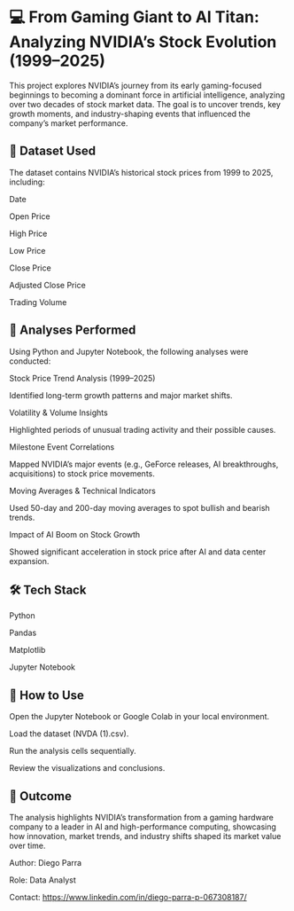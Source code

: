 
# 💻 From Gaming Giant to AI Titan: Analyzing NVIDIA’s Stock Evolution (1999–2025)

This project explores NVIDIA’s journey from its early gaming-focused beginnings to becoming a dominant force in artificial intelligence, analyzing over two decades of stock market data. The goal is to uncover trends, key growth moments, and industry-shaping events that influenced the company’s market performance.

## 📁 Dataset Used

The dataset contains NVIDIA’s historical stock prices from 1999 to 2025, including:

Date

Open Price

High Price

Low Price

Close Price

Adjusted Close Price

Trading Volume

## 🧠 Analyses Performed

Using Python and Jupyter Notebook, the following analyses were conducted:

Stock Price Trend Analysis (1999–2025)

Identified long-term growth patterns and major market shifts.

Volatility & Volume Insights

Highlighted periods of unusual trading activity and their possible causes.

Milestone Event Correlations

Mapped NVIDIA’s major events (e.g., GeForce releases, AI breakthroughs, acquisitions) to stock price movements.

Moving Averages & Technical Indicators

Used 50-day and 200-day moving averages to spot bullish and bearish trends.

Impact of AI Boom on Stock Growth

Showed significant acceleration in stock price after AI and data center expansion.

## 🛠️ Tech Stack

Python

Pandas

Matplotlib

Jupyter Notebook

## 📌 How to Use

Open the Jupyter Notebook or Google Colab in your local environment.

Load the dataset (NVDA (1).csv).

Run the analysis cells sequentially.

Review the visualizations and conclusions.

## 📎 Outcome
The analysis highlights NVIDIA’s transformation from a gaming hardware company to a leader in AI and high-performance computing, showcasing how innovation, market trends, and industry shifts shaped its market value over time.

Author: Diego Parra

Role: Data Analyst

Contact: https://www.linkedin.com/in/diego-parra-p-067308187/
